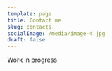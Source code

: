 ```yaml
---
template: page
title: Contact me
slug: contacts
socialImage: /media/image-4.jpg
draft: false
---
```

Work in progress

![]()